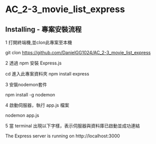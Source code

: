 # AC_2-3_movie_list_express



## Installing - 專案安裝流程

 1 打開終端機,並clon此專案至本機

   git clon https://github.com/DanielGG1024/AC_2-3_movie_list_express

 2 透過 npm 安裝 Express.js 
 
   cd 進入此專案資料夾 
   npm install express
 
 3 安裝nodemon套件

   npm install -g nodemon

 4 啟動伺服器，執行 app.js 檔案 
  
   nodemon app.js
  
 5 當 terminal 出現以下字樣，表示伺服器與資料庫已啟動並成功連結
  
   The Express server is running on http://localhost:3000


